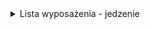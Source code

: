 <details>
  <summary>Lista wyposażenia - jedzenie</summary>

<details>
  <summary>Składniki do dań - Podstawowe:</summary>

  - Mięso
  - Baranina
  - Kurczak
- Surówki
  - Różne rodzaju kapust
  - Papryka
  - Pomidor
  - Ogórek
  - Cebula
- Sosy
  - Łagodny
  - Ostry
  - Czosnkowy
- Ser
- Frytki
- Bułki Do kebabów
- Bułki rollo


</details>


<details>
<summary>Składniki do dań - Sezonowe:</summary>
  
  - Warzywa
  - Szczypiorek
  - Kukurydza
- Nugetsy
- Sosy
  - Meksykański
  - Orientalny
</details>

<details>
  <summary>Napoje:</summary>
  
  - Wody
  - Woda Mineralna 0.5l
  - Woda Mineralna 1l
- Napoje Gazowane 0.5l
  - Pepsi
  - Mirinda
  - 7UP
- Soki 0.5l
  - Sok Jabłkowy
  - Sok Pomarańczowy
</details>

  
</details>





